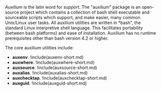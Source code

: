 *Auxilium* is the latin word for *support*. The "auxilium" package is an open-source
project which contains a collection of bash shell executable and sourceable scripts which
support, and make easier, many common Unix/Linux user tasks. All auxilium utilities are
written in *bash", the standard Linux interpretive shell language. This facilitates
portability (between bash platforms) and ease of installation. Auxilium has no runtime
prerequisites other than bash version 4.2 or higher.

The core auxilium utilities include:

* **auxenv**.
!include(auxenv-short.md)
* **auxwhere**.
!include(auxwhere-short.md)
* **auxsource**.
!include(auxsource-short.md)
* **auxalias**.
!include(auxalias-short.md)
* **auxchecktap**.
!include(auxchecktap-short.md)
* **auxguid**.
!include(auxguid-short.md)
